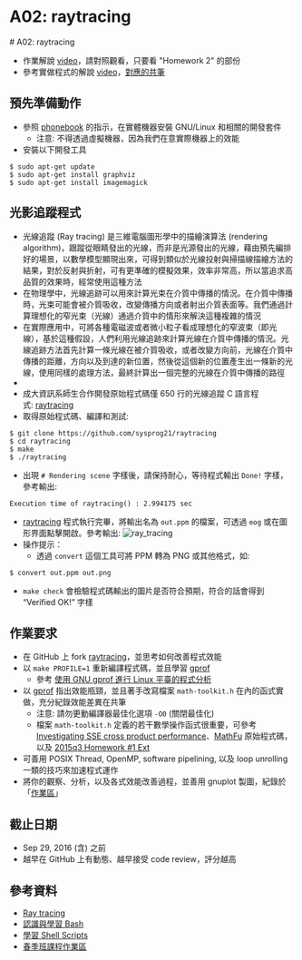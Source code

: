 # A02: raytracing


﻿# A02: raytracing

* 作業解說 [video](https://www.youtube.com/watch?v=m1RmfOfSwno)，請對照觀看，只要看 "Homework 2" 的部份
* 參考實做程式的解說 [video](https://www.youtube.com/watch?v=V_rLyzecuaE)，[對應的共筆](https://embedded2016.hackpad.com/ep/pad/static/f5CCUGMQ4Kp)


## 預先準備動作

*   參照 [phonebook](https://hackmd.io/s/S1RVdgza) 的指示，在實體機器安裝 GNU/Linux 和相關的開發套件
    *   注意: 不得透過虛擬機器，因為我們在意實際機器上的效能
*   安裝以下開發工具
```
$ sudo apt-get update
$ sudo apt-get install graphviz
$ sudo apt-get install imagemagick
```

## 光影追蹤程式

* 光線追蹤 (Ray tracing) 是三維電腦圖形學中的描繪演算法 (rendering algorithm)，跟蹤從眼睛發出的光線，而非是光源發出的光線，藉由預先編排好的場景，以數學模型顯現出來，可得到類似於光線投射與掃描線描繪方法的結果，對於反射與折射，可有更準確的模擬效果，效率非常高，所以當追求高品質的效果時，經常使用這種方法
* 在物理學中，光線追跡可以用來計算光束在介質中傳播的情況。在介質中傳播時，光束可能會被介質吸收，改變傳播方向或者射出介質表面等。我們通過計算理想化的窄光束（光線）通過介質中的情形來解決這種複雜的情況
* 在實際應用中，可將各種電磁波或者微小粒子看成理想化的窄波束（即光線），基於這種假設，人們利用光線追跡來計算光線在介質中傳播的情況。光線追跡方法首先計算一條光線在被介質吸收，或者改變方向前，光線在介質中傳播的距離，方向以及到達的新位置，然後從這個新的位置產生出一條新的光線，使用同樣的處理方法，最終計算出一個完整的光線在介質中傳播的路徑
* 
* 成大資訊系師生合作開發原始程式碼僅 650 行的光線追蹤 C 語言程式: [raytracing](https://github.com/sysprog21/raytracing)
* 取得原始程式碼、編譯和測試:
```
$ git clone https://github.com/sysprog21/raytracing 
$ cd raytracing
$ make
$ ./raytracing
```

* 出現 `# Rendering scene` 字樣後，請保持耐心，等待程式輸出 `Done!` 字樣，參考輸出:
```
Execution time of raytracing() : 2.994175 sec
```

*   [raytracing](https://github.com/sysprog21/raytracing) 程式執行完畢，將輸出名為 `out.ppm` 的檔案，可透過 `eog` 或在圖形界面點擊開啟。參考輸出:
![ray_tracing](http://wiki.csie.ncku.edu.tw/embedded/2016q1h2/raytracing.png)
*   操作提示：
    *   透過 `convert` 這個工具可將 PPM 轉為 PNG 或其他格式，如:
```
$ convert out.ppm out.png
```

* `make check` 會檢驗程式碼輸出的圖片是否符合預期，符合的話會得到 “Verified OK!” 字樣


## 作業要求

* 在 GitHub 上 fork [raytracing](https://github.com/sysprog21/raytracing)，並思考如何改善程式效能
* 以 `make PROFILE=1` 重新編譯程式碼，並且學習 [gprof](https://sourceware.org/binutils/docs/gprof/)
    * 參考 [使用 GNU gprof 進行 Linux 平臺的程式分析](http://os.51cto.com/art/200703/41426.htm)
* 以 [gprof](https://sourceware.org/binutils/docs/gprof/) 指出效能瓶頸，並且著手改寫檔案 `math-toolkit.h` 在內的函式實做，充分紀錄效能差異在共筆
    * 注意: 請勿更動編譯器最佳化選項 `-O0` (關閉最佳化)
    * 檔案 `math-toolkit.h` 定義的若干數學操作函式很重要，可參考 [Investigating SSE cross product performance](http://threadlocalmutex.com/?p=8)、[MathFu](https://google.github.io/mathfu/) 原始程式碼，以及 [2015q3 Homework #1 Ext](http://wiki.csie.ncku.edu.tw/embedded/2015q3h1ext)
*   可善用 POSIX Thread, OpenMP, software pipelining, 以及 loop unrolling 一類的技巧來加速程式運作
*   將你的觀察、分析，以及各式效能改善過程，並善用 gnuplot 製圖，紀錄於「[作業區](https://hackmd.io/s/H1B7-hGp)」

## 截止日期

*   Sep 29, 2016 (含) 之前
*   越早在 GitHub 上有動態、越早接受 code review，評分越高

## 參考資料

* [Ray tracing](https://en.wikipedia.org/wiki/Ray_tracing_(graphics))
* [認識與學習 Bash](http://linux.vbird.org/linux_basic/0320bash.php)
* [學習 Shell Scripts](http://linux.vbird.org/linux_basic/0340bashshell-scripts.php)
* [春季班課程作業區](https://embedded2016.hackpad.com/2016q1-Homework-2-v37rXPJjRlW)